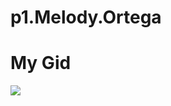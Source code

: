 # p1.Melody.Ortega

# My Gid

![](https://github.com/melodyortega/p1.Melody.Ortega/blob/main/p1.Melody.Ortega.gif)
